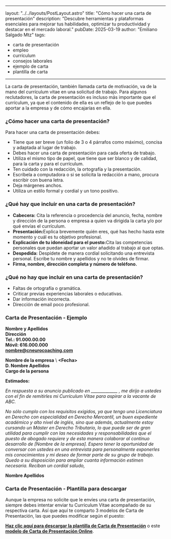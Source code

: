 ---
layout: "../../layouts/PostLayout.astro"
title: "Cómo hacer una carta de presentación"
description: "Descubre herramientas y plataformas esenciales para mejorar tus habilidades, optimizar tu productividad y destacar en el mercado laboral."
pubDate: 2025-03-19
author: "Emiliano Salgado Mtz"
tags:
  - carta de presentación
  - empleo
  - currículum
  - consejos laborales
  - ejemplo de carta
  - plantilla de carta
  ---
La carta de presentación, también llamada carta de motivación, va de la mano del currículum vitae en una solicitud de trabajo.
Para algunos reclutadores, la carta de presentación es incluso más importante que el currículum, ya que el contenido de ella es un reflejo de lo que puedes aportar a la empresa y de cómo encajarías en ella.

<h3 class="mt-3 text-xl text-indigo-600 font-medium">¿Cómo hacer una carta de presentación?</h3>
Para hacer una carta de presentación debes:
  <ul class="list-disc list-inside pl-5 my-4 space-y-2 text-gray-700 text-left">
    <li>Tiene que ser breve (un folio de 3 o 4 párrafos como máximo), concisa y adaptada al lugar de trabajo.</li>
    <li>Debes hacer una carta de presentación para cada oferta de trabajo.</li>
    <li>Utiliza el mismo tipo de papel, que tiene que ser blanco y de calidad, para la carta y para el currículum.</li>
    <li>Ten cuidado con la redacción, la ortografía y la presentación.</li>
    <li>Escríbela a computadora o si se solicita la redacción a mano, procura escribir con buena letra.</li>
    <li>Deja márgenes anchos.</li>
    <li> Utiliza un estilo formal y cordial y un tono positivo.</li>
  </ul>

<h3 class="mt-3 text-xl text-indigo-600 font-medium">¿Qué hay que incluir en una carta de presentación?</h3>
<ul class="list-disc list-inside pl-5 my-4 space-y-2 text-gray-700 text-left">
    <li><strong>Cabecera:</strong> Cita la referencia o procedencia del anuncio, fecha, nombre y dirección de la persona o empresa a quien va dirigida la carta y/o por qué envías el currículum.</li>
    <li><strong>Presentación:</strong>Explica brevemente quién eres, qué has hecho hasta este momento y cuál es tu objetivo profesional.</li>
    <li><strong>Explicación de tu idoneidad para el puesto:</strong>Cita las competencias personales que puedan aportar un valor añadido al trabajo al que optas.</li>
    <li><strong>Despedida:</strong> Despídete de manera cordial solicitando una entrevista personal. Escribe tu nombre y apellidos y no te olvides de firmar.</li>
    <li><strong>Firma, nombre, dirección completa y número de teléfono.</strong></li>
  </ul>

<h3 class="mt-3 text-xl text-indigo-600 font-medium">¿Qué no hay que incluir en una carta de presentación?</h3>
  <ul class="list-disc pl-5 my-4 space-y-2 text-gray-700 text-left">
    <li>Faltas de ortografía o gramática.</li>
    <li>Criticar previas experiencias laborales o educativas.</li>
    <li>Dar información incorrecta.</li>
    <li>Dirección de email poco profesional.</li>
  </ul>

<h3 class="mt-3 text-xl text-indigo-600 font-medium">Carta de Presentación - Ejemplo</h3>

**Nombre y Apellidos**  
**Dirección**  
**Tel.: 91.000.00.00**  
**Móvil: 616.000.000**  
**nombre@cneurocoaching.com**  

**Nombre de la empresa** \ **<Fecha\>**  
**D. Nombre Apellidos**  
**Cargo de la persona**  

**Estimados:**  

*En respuesta a su anuncio publicado en _____________ , me dirijo a ustedes con el fin de remitirles mi Currículum Vitae para aspirar a la vacante de ABC.*

*No sólo cumplo con los requisitos exigidos, ya que tengo una Licenciatura en Derecho con especialidad en Derecho Mercantil, un buen expediente académico y alto nivel de inglés, sino que además, actualmente estoy cursando un Máster en Derecho Tributario, lo que puede ser de gran utilidad para cumplir con las necesidades y responsabilidades que el puesto de abogado requiere y de esta manera colaborar al continuo desarrollo de [Nombre de la empresa].*
*Espero tener la oportunidad de conversar con ustedes en una entrevista para personalmente exponerles mis conocimientos y mi deseo de formar parte de su grupo de trabajo.*
*Quedo a su disposición para ampliar cuanta información estimen necesaria.*
*Reciban un cordial saludo,*  

**Nombre Apellidos**  


<h3 class="mt-3 text-xl text-indigo-600 font-medium">Carta de Presentación - Plantilla para descargar</h3>

Aunque la empresa no solicite que le envíes una carta de presentación, siempre debes intentar enviar tu Curriculum Vitae acompañado de su respectiva carta. Así que aquí te comparto 3 modelos de Carta de Presentación, las que puedes modificar según el puesto:

**[Haz clic aquí para descargar la plantilla de Carta de Presentación](https://drive.google.com/file/d/1nXOsmYRHItwSZKwgON1JloYxnTTBLhlS/view)** o este **[modelo de Carta de Presentación Online](https://drive.google.com/file/d/1hWzXzjdNe9RSYNB_ZiUb5T4AVzwWBvGS/view)**.
